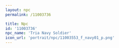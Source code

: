 ```yaml
---
layout: npc
permalink: /11003736

title: Npc
id: '11003736'
npc_name: 'Tria Navy Soldier'
icon_url: 'portrait/npc/11003553_f_navy01_p.png'
---
```

